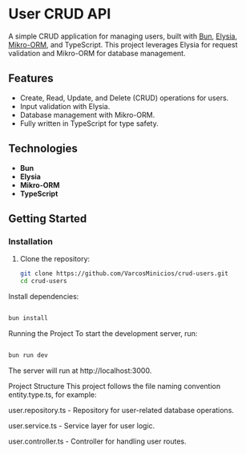 # User CRUD API

A simple CRUD application for managing users, built
with [Bun](https://bun.sh/), [Elysia](https://elysiajs.com/), [Mikro-ORM](https://mikro-orm.io/), and TypeScript. This
project leverages Elysia for request validation and Mikro-ORM for database management.

## Features

- Create, Read, Update, and Delete (CRUD) operations for users.
- Input validation with Elysia.
- Database management with Mikro-ORM.
- Fully written in TypeScript for type safety.

## Technologies

- **Bun**
- **Elysia**
- **Mikro-ORM**
- **TypeScript**

## Getting Started

### Installation

1. Clone the repository:
   ```bash
   git clone https://github.com/VarcosMinicios/crud-users.git
   cd crud-users

Install dependencies:

```bash

bun install

```

Running the Project
To start the development server, run:

```bash

bun run dev

```

The server will run at http://localhost:3000.

Project Structure
This project follows the file naming convention entity.type.ts, for example:

user.repository.ts - Repository for user-related database operations.

user.service.ts - Service layer for user logic.

user.controller.ts - Controller for handling user routes.
